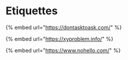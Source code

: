# Etiquettes

{% embed url="https://dontasktoask.com/" %}

{% embed url="https://xyproblem.info/" %}

{% embed url="https://www.nohello.com/" %}




